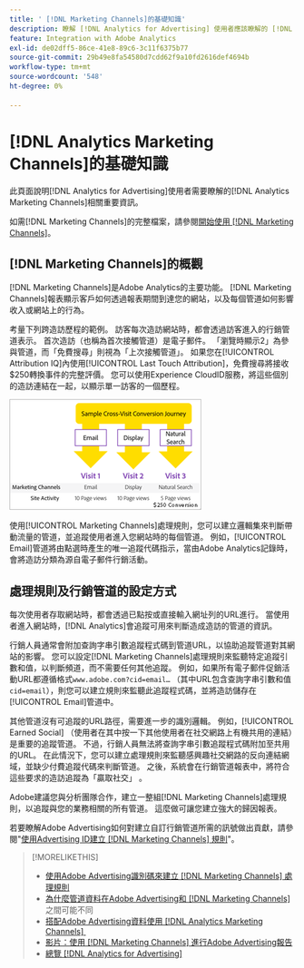 ```yaml
---
title: ' [!DNL Marketing Channels]的基礎知識'
description: 瞭解 [!DNL Analytics for Advertising] 使用者應該瞭解的 [!DNL Analytics Marketing Channels] 相關重要資訊。
feature: Integration with Adobe Analytics
exl-id: de02dff5-86ce-41e8-89c6-3c11f6375b77
source-git-commit: 29b49e8fa54580d7cdd62f9a10fd2616def4694b
workflow-type: tm+mt
source-wordcount: '548'
ht-degree: 0%

---
```


# [!DNL Analytics Marketing Channels]的基礎知識

此頁面說明[!DNL Analytics for Advertising]使用者需要瞭解的[!DNL Analytics Marketing Channels]相關重要資訊。

如需[!DNL Marketing Channels]的完整檔案，請參閱[開始使用 [!DNL Marketing Channels]](https://experienceleague.adobe.com/docs/analytics/components/marketing-channels/c-getting-started-mchannel.html?lang=zh-Hant)。

## [!DNL Marketing Channels]的概觀

[!DNL Marketing Channels]是Adobe Analytics的主要功能。 [!DNL Marketing Channels]報表顯示客戶如何透過報表期間到達您的網站，以及每個管道如何影響收入或網站上的行為。

考量下列跨造訪歷程的範例。 訪客每次造訪網站時，都會透過訪客進入的行銷管道表示。 首次造訪（也稱為首次接觸管道）是電子郵件。 「瀏覽時顯示2」為參與管道，而「免費搜尋」則視為「上次接觸管道」。 如果您在[!UICONTROL Attribution IQ]內使用[!UICONTROL Last Touch Attribution]，免費搜尋將接收$250轉換事件的完整評價。 您可以使用Experience CloudID服務，將這些個別的造訪連結在一起，以顯示單一訪客的一個歷程。

![行銷管道中的跨造訪轉換歷程範例](/help/integrations/assets/a4adc-mc-sample-journey.png)

使用[!UICONTROL Marketing Channels]處理規則，您可以建立邏輯集來判斷帶動流量的管道，並追蹤使用者進入您網站時的每個管道。 例如，[!UICONTROL Email]管道將由點選時產生的唯一追蹤代碼指示，當由Adobe Analytics記錄時，會將造訪分類為源自電子郵件行銷活動。

## 處理規則及行銷管道的設定方式

每次使用者存取網站時，都會透過已點按或直接輸入網址列的URL進行。 當使用者進入網站時，[!DNL Analytics]會追蹤可用來判斷造成造訪的管道的資訊。

行銷人員通常會附加查詢字串引數追蹤程式碼到管道URL，以協助追蹤管道對其網站的影響。 您可以設定[!DNL Marketing Channels]處理規則來監聽特定追蹤引數和值，以判斷頻道，而不需要任何其他追蹤。 例如，如果所有電子郵件促銷活動URL都遵循格式`www.adobe.com?cid=email…` （其中URL包含查詢字串引數和值`cid=email`），則您可以建立規則來監聽此追蹤程式碼，並將造訪儲存在[!UICONTROL Email]管道中。

其他管道沒有可追蹤的URL路徑，需要進一步的識別邏輯。 例如，[!UICONTROL Earned Social] （使用者在其中按一下其他使用者在社交網路上有機共用的連結）是重要的追蹤管道。 不過，行銷人員無法將查詢字串引數追蹤程式碼附加至共用的URL。 在此情況下，您可以建立處理規則來監聽感興趣社交網路的反向連結網域，並缺少付費追蹤代碼來判斷管道。 之後，系統會在行銷管道報表中，將符合這些要求的造訪追蹤為「贏取社交」 。

Adobe建議您與分析團隊合作，建立一整組[!DNL Marketing Channels]處理規則，以追蹤與您的業務相關的所有管道。 這麼做可讓您建立強大的歸因報表。

若要瞭解Adobe Advertising如何對建立自訂行銷管道所需的訊號做出貢獻，請參閱&quot;[使用Advertising ID建立 [!DNL Marketing Channels] 規則](mc-ids.md)&quot;。

>[!MORELIKETHIS]
>
>* [使用Adobe Advertising識別碼來建立 [!DNL Marketing Channels] 處理規則](mc-ids.md)
>* [為什麼管道資料在Adobe Advertising和 [!DNL Marketing Channels]](mc-data-variances.md)之間可能不同
>* [搭配Adobe Advertising資料使用 [!DNL Analytics Marketing Channels] &#x200B;](mc-ac-data.md)
>* [影片：使用 [!DNL Marketing Channels] 進行Adobe Advertising報告](https://experienceleague.adobe.com/docs/advertising-learn/tutorials/analytics/analytics-reporting-a4adc.html?lang=zh-Hant)
>* [總覽 [!DNL Analytics for Advertising]](/help/integrations/analytics/overview.md)
